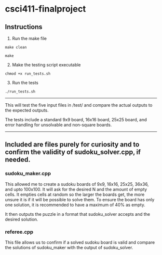 # csci411-finalproject

## Instructions


1. Run the make file
   
<code>make clean</code>

<code>make</code>

2. Make the testing script executable

<code>chmod +x run_tests.sh</code>

3. Run the tests

<code>./run_tests.sh</code>

---

This will test the five input files in /test/ and compare the actual outputs to the expected outputs.

The tests include a standard 9x9 board, 16x16 board, 25x25 board, and error handling for unsolvable and non-square boards.

---

## Included are files purely for curiosity and to confirm the validity of sudoku_solver.cpp, if needed.

### sudoku_maker.cpp

This allowed me to create a sudoku boards of 9x9, 16x16, 25x25, 36x36, and upto 100x100. 
It will ask for the desired N and the amount of empty cells. It empties cells at random so the larger the boards get, the more unsure it is if it will be possible to solve them.
To ensure the board has only one solution, it is recommended to have a maximum of 40% as empty.

It then outputs the puzzle in a format that sudoku_solver accepts and the desired solution.

### referee.cpp

This file allows us to confirm if a solved sudoku board is valid and compare the solutions of sudoku_maker with the output of sudoku_solver.
